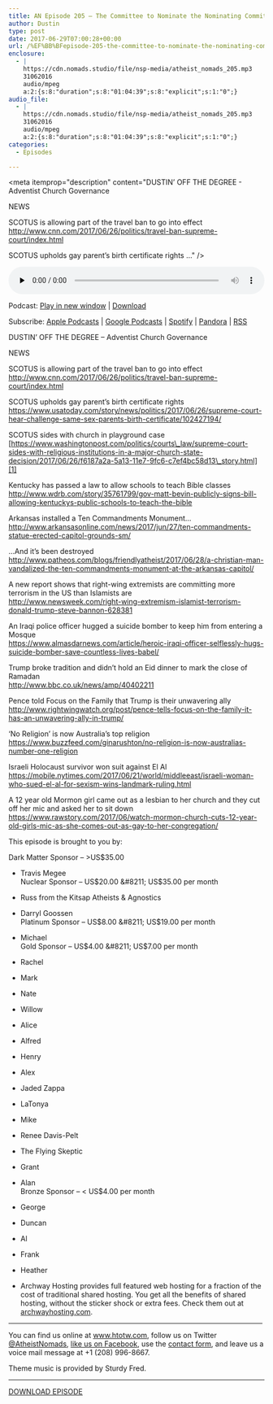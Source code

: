 ```yaml
---
title: AN Episode 205 – The Committee to Nominate the Nominating Committee
author: Dustin
type: post
date: 2017-06-29T07:00:28+00:00
url: /%EF%BB%BFepisode-205-the-committee-to-nominate-the-nominating-committee/
enclosure:
  - |
    https://cdn.nomads.studio/file/nsp-media/atheist_nomads_205.mp3
    31062016
    audio/mpeg
    a:2:{s:8:"duration";s:8:"01:04:39";s:8:"explicit";s:1:"0";}
audio_file:
  - |
    https://cdn.nomads.studio/file/nsp-media/atheist_nomads_205.mp3
    31062016
    audio/mpeg
    a:2:{s:8:"duration";s:8:"01:04:39";s:8:"explicit";s:1:"0";}
categories:
  - Episodes

---
```

<div itemscope itemtype="http://schema.org/AudioObject">
  <meta itemprop="name" content="%EF%BB%BFEpisode 205 &#8211; The Committee to Nominate the Nominating Committee" />
  
  <meta itemprop="uploadDate" content="2017-06-29T01:00:28-06:00" />
  
  <meta itemprop="encodingFormat" content="audio/mpeg" />
  
  <meta itemprop="duration" content="PT1H04M39S" />
  
  <meta itemprop="description" content="DUSTIN’ OFF THE DEGREE - Adventist Church Governance

NEWS

SCOTUS is allowing part of the travel ban to go into effect
http://www.cnn.com/2017/06/26/politics/travel-ban-supreme-court/index.html

SCOTUS upholds gay parent’s birth certificate rights
 ..." />
  
  <meta itemprop="contentUrl" content="https://dts.podtrac.com/redirect.mp3/cdn.nomads.studio/file/nsp-media/atheist_nomads_205.mp3" />
  
  <meta itemprop="contentSize" content="29.6" />
  </p> 
  
  <div class="powerpress_player" id="powerpress_player_8468">
    <audio class="wp-audio-shortcode" id="audio-1569-212" preload="none" style="width: 100%;" controls="controls"><source type="audio/mpeg" src="https://dts.podtrac.com/redirect.mp3/cdn.nomads.studio/file/nsp-media/atheist_nomads_205.mp3?_=212" /><a href="https://dts.podtrac.com/redirect.mp3/cdn.nomads.studio/file/nsp-media/atheist_nomads_205.mp3">https://dts.podtrac.com/redirect.mp3/cdn.nomads.studio/file/nsp-media/atheist_nomads_205.mp3</a></audio>
  </div>
</div>

<p class="powerpress_links powerpress_links_mp3">
  Podcast: <a href="https://dts.podtrac.com/redirect.mp3/cdn.nomads.studio/file/nsp-media/atheist_nomads_205.mp3" class="powerpress_link_pinw" target="_blank" title="Play in new window" onclick="return powerpress_pinw('https://htotw.com/?powerpress_pinw=1569-podcast');" rel="nofollow">Play in new window</a> | <a href="https://dts.podtrac.com/redirect.mp3/cdn.nomads.studio/file/nsp-media/atheist_nomads_205.mp3" class="powerpress_link_d" title="Download" rel="nofollow" download="atheist_nomads_205.mp3">Download</a>
</p>

<p class="powerpress_links powerpress_subscribe_links">
  Subscribe: <a href="https://podcasts.apple.com/us/podcast/humanists-take-on-the-world/id530050098?mt=2&ls=1" class="powerpress_link_subscribe powerpress_link_subscribe_itunes" target="_blank" title="Subscribe on Apple Podcasts" rel="nofollow">Apple Podcasts</a> | <a href="https://www.google.com/podcasts?feed=aHR0cDovL2F0aGVpc3Rub21hZHMubGlic3luLmNvbS9yc3M%3D" class="powerpress_link_subscribe powerpress_link_subscribe_googleplay" target="_blank" title="Subscribe on Google Podcasts" rel="nofollow">Google Podcasts</a> | <a href="https://open.spotify.com/show/3LzK2xZGike6Tc1GEMtMbr?si=LieN9SNuTpq96smuaUsH8A" class="powerpress_link_subscribe powerpress_link_subscribe_spotify" target="_blank" title="Subscribe on Spotify" rel="nofollow">Spotify</a> | <a href="https://www.pandora.com/podcast/atheist-nomads/PC:10122?corr=62071012&part=ug" class="powerpress_link_subscribe powerpress_link_subscribe_pandora" target="_blank" title="Subscribe on Pandora" rel="nofollow">Pandora</a> | <a href="https://htotw.com/feed/podcast/" class="powerpress_link_subscribe powerpress_link_subscribe_rss" target="_blank" title="Subscribe via RSS" rel="nofollow">RSS</a>
</p>

DUSTIN’ OFF THE DEGREE &#8211; Adventist Church Governance

NEWS

SCOTUS is allowing part of the travel ban to go into effect  
<http://www.cnn.com/2017/06/26/politics/travel-ban-supreme-court/index.html>

SCOTUS upholds gay parent’s birth certificate rights  
 <https://www.usatoday.com/story/news/politics/2017/06/26/supreme-court-hear-challenge-same-sex-parents-birth-certificate/102427194/>

SCOTUS sides with church in playground case  
 [https://www.washingtonpost.com/politics/courts\_law/supreme-court-sides-with-religious-institutions-in-a-major-church-state-decision/2017/06/26/f6187a2a-5a13-11e7-9fc6-c7ef4bc58d13\_story.html][1]

Kentucky has passed a law to allow schools to teach Bible classes  
 <http://www.wdrb.com/story/35761799/gov-matt-bevin-publicly-signs-bill-allowing-kentuckys-public-schools-to-teach-the-bible>

Arkansas installed a Ten Commandments Monument…  
 <http://www.arkansasonline.com/news/2017/jun/27/ten-commandments-statue-erected-capitol-grounds-sm/>

&#8230;And it’s been destroyed  
 <http://www.patheos.com/blogs/friendlyatheist/2017/06/28/a-christian-man-vandalized-the-ten-commandments-monument-at-the-arkansas-capitol/>

A new report shows that right-wing extremists are committing more terrorism in the US than Islamists are  
 <http://www.newsweek.com/right-wing-extremism-islamist-terrorism-donald-trump-steve-bannon-628381>

An Iraqi police officer hugged a suicide bomber to keep him from entering a Mosque  
 <https://www.almasdarnews.com/article/heroic-iraqi-officer-selflessly-hugs-suicide-bomber-save-countless-lives-babel/>

Trump broke tradition and didn’t hold an Eid dinner to mark the close of Ramadan  
 <http://www.bbc.co.uk/news/amp/40402211>

Pence told Focus on the Family that Trump is their unwavering ally  
 <http://www.rightwingwatch.org/post/pence-tells-focus-on-the-family-it-has-an-unwavering-ally-in-trump/>

‘No Religion’ is now Australia’s top religion  
 <https://www.buzzfeed.com/ginarushton/no-religion-is-now-australias-number-one-religion>

Israeli Holocaust survivor won suit against El Al  
 <https://mobile.nytimes.com/2017/06/21/world/middleeast/israeli-woman-who-sued-el-al-for-sexism-wins-landmark-ruling.html>

A 12 year old Mormon girl came out as a lesbian to her church and they cut off her mic and asked her to sit down  
 <https://www.rawstory.com/2017/06/watch-mormon-church-cuts-12-year-old-girls-mic-as-she-comes-out-as-gay-to-her-congregation/>

This episode is brought to you by:

Dark Matter Sponsor &#8211; >US$35.00  
* Travis Megee  
Nuclear Sponsor &#8211; US$20.00 &#8211; US$35.00 per month  
* Russ from the Kitsap Atheists & Agnostics  
* Darryl Goossen  
Platinum Sponsor &#8211; US$8.00 &#8211; US$19.00 per month  
* Michael  
Gold Sponsor &#8211; US$4.00 &#8211; US$7.00 per month  
* Rachel  
* Mark  
* Nate  
* Willow  
* Alice  
* Alfred  
* Henry  
* Alex  
* Jaded Zappa  
* LaTonya  
* Mike  
* Renee Davis-Pelt  
* The Flying Skeptic  
* Grant  
* Alan  
Bronze Sponsor &#8211; < US$4.00 per month  
* George  
* Duncan  
* Al  
* Frank  
* Heather

* Archway Hosting provides full featured web hosting for a fraction of the cost of traditional shared hosting. You get all the benefits of shared hosting, without the sticker shock or extra fees. Check them out at <a href="http://archwayhosting.com/" target="_blank" rel="noopener noreferrer">archwayhosting.com</a>.

<hr width="500" />

You can find us online at <a href="https://www.htotw.com/" target="_blank" rel="noopener noreferrer">www.htotw.com</a>, follow us on Twitter <a href="https://htotw.com/twitter" target="_blank" rel="noopener noreferrer">@AtheistNomads</a>, <a href="https://htotw.com/facebook" target="_blank" rel="noopener noreferrer">like us on Facebook</a>, use the [contact form](https://htotw.com/contact), and leave us a voice mail message at +1 (208) 996-8667.

Theme music is provided by Sturdy Fred.

<hr width="”500”" />

[DOWNLOAD EPISODE][2]

 [1]: https://www.washingtonpost.com/politics/courts_law/supreme-court-sides-with-religious-institutions-in-a-major-church-state-decision/2017/06/26/f6187a2a-5a13-11e7-9fc6-c7ef4bc58d13_story.html
 [2]: https://dts.podtrac.com/redirect.mp3/cdn.nomads.studio/file/nsp-media/atheist_nomads_205.mp3